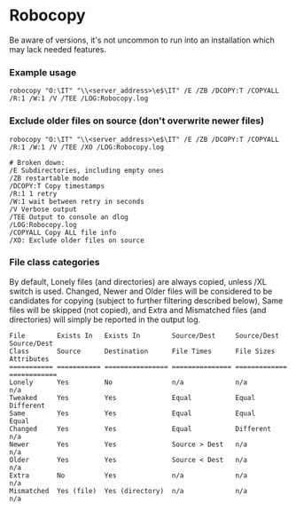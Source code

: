 # Robocopy

Be aware of versions, it's not uncommon to run into an installation which may lack needed features.

### Example usage

    robocopy "O:\IT" "\\<server_address>\e$\IT" /E /ZB /DCOPY:T /COPYALL /R:1 /W:1 /V /TEE /LOG:Robocopy.log

### Exclude older files on source (don't overwrite newer files)

    robocopy "O:\IT" "\\<server_address>\e$\IT" /E /ZB /DCOPY:T /COPYALL /R:1 /W:1 /V /TEE /XO /LOG:Robocopy.log
    
    # Broken down:
    /E Subdirectories, including empty ones
    /ZB restartable mode
    /DCOPY:T Copy timestamps
    /R:1 1 retry 
    /W:1 wait between retry in seconds
    /V Verbose output
    /TEE Output to console an dlog 
    /LOG:Robocopy.log
    /COPYALL Copy ALL file info
    /XO: Exclude older files on source

### File class categories

By default, Lonely files (and directories) are always copied, unless /XL switch is used. Changed, Newer and Older files will be considered to be candidates for copying (subject to further filtering described below), Same files will be skipped (not copied), and Extra and Mismatched files (and directories) will simply be reported in the output log.

    File        Exists In   Exists In        Source/Dest     Source/Dest   Source/Dest
    Class       Source      Destination      File Times      File Sizes    Attributes
    =========== =========== ================ =============== ============= ============
    Lonely      Yes         No               n/a             n/a           n/a
    Tweaked     Yes         Yes              Equal           Equal         Different
    Same        Yes         Yes              Equal           Equal         Equal
    Changed     Yes         Yes              Equal           Different     n/a
    Newer       Yes         Yes              Source > Dest   n/a           n/a
    Older       Yes         Yes              Source < Dest   n/a           n/a
    Extra       No          Yes              n/a             n/a           n/a
    Mismatched  Yes (file)  Yes (directory)  n/a             n/a           n/a
